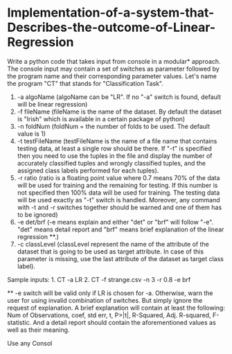 # Implementation-of-a-system-that-Describes-the-outcome-of-Linear-Regression
Write a python code that takes input from console in a modular* approach. The console input may contain a set of switches as parameter followed by the program name and their corresponding parameter values. Let's name the program "CT" that stands for "Classification Task".

1. -a algoName (algoName can be "LR". If no "-a" switch is found, default will be linear regression)
2. -f fileName (fileName is the name of the dataset. By default the dataset is "Irish" which is available in a certain package of python) 
3. -n foldNum (foldNum = the number of folds to be used. The default value is 1) 
4. -t testFileName (testFileName is the name of a file name that contains testing data, at least a single row should be there. If "-t" is specified then you need to use the tuples in the file and display the number of accurately classified tuples and wrongly classified tuples, and the assigned class labels performed for each tuples).
5. -r ratio (ratio is a floating point value where 0.7 means 70% of the data will be used for training and the remaining for testing. If this number is not specified then 100% data will be used for training. The testing data will be used exactly as "-t" switch is handled. Moreover, any command with -t and -r switches together should be warned and one of them has to be ignored)
6. -e det/brf (-e means explain and either "det" or "brf" will follow "-e". "det" means detail report and "brf" means brief explanation of the linear regression **.)
7. -c classLevel (classLevel represent the name of the attribute of the dataset that is going to be used as target attribute. In case of this parameter is missing, use the last attribute of the dataset as target class label).  

Sample inputs:  1. CT -a LR 2. CT -f strange.csv -n 3 -r 0.8 -e brf 

** -e switch will be valid only if LR is chosen for -a. Otherwise, warn the user for using invalid combination of switches. But simply ignore the request of explanation. A brief explanation will contain at least the following: Num of Observations, coef, std err, t, P>|t|, R-Squared, Adj. R-squared, F-statistic. And a detail report should contain the aforementioned values as well as their meaning.

Use any Consol
